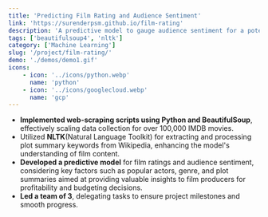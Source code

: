 ```yaml
---
title: 'Predicting Film Rating and Audience Sentiment'
link: 'https://surenderpsm.github.io/film-rating'
description: 'A predictive model to gauge audience sentiment for a potential movie'
tags: ['beautifulsoup4', 'nltk']
category: ['Machine Learning']
slug: '/project/film-rating/'
demo: './demos/demo1.gif'
icons:
    - icon: '../icons/python.webp'
      name: 'python'
    - icon: '../icons/googlecloud.webp'
      name: 'gcp'
---
```


-   **Implemented web-scraping scripts using Python and BeautifulSoup**, effectively scaling data collection for over 100,000 IMDB movies.
-   Utilized **NLTK**(Natural Language Toolkit) for extracting and processing plot summary keywords from Wikipedia, enhancing the model's understanding of film content.
-   **Developed a predictive model** for film ratings and audience sentiment, considering key factors such as popular actors, genre, and plot summaries aimed at providing valuable insights to film producers for profitability and budgeting decisions.
-   **Led a team of 3**, delegating tasks to ensure project milestones and smooth progress.

